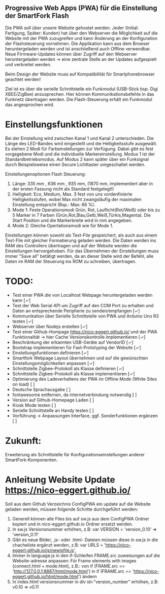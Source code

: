 ## Progressive Web Apps (PWA) für die Einstellung der SmartFork Flash

Die PWA soll über unsere Website gehostet werden. Jeder (Initial: Fertigung, Später: Kunden) hat über den Webserver die Möglichkeit auf die Website mit der PWA zuzugreifen und kann Änderung an der Konfiguration der Flashsteuerung vornehmen. Die Applikation kann aus dem Browser heruntergeladen werden und ist anschließend auch Offline verwendbar. Neue Firmware-Updates können über Zugriff auf den Webserver heruntergeladen werden -> eine zentrale Stelle an der Updates aufgespielt und verbreitet werden.

Beim Design der Website muss auf Kompatibilität für Smartphonebrowser geachtet werden!

Ziel ist es über die serielle Schnittstelle ein Funkmodul (USB-Stick bsp. Digi XBEE/ZigBee) anzusprechen. Hier können Kommunikationsbefehle in das Funknetz übertragen werden. Die Flash-Steuerung erhält ein Funkmodul das angesprochen wird.


# Einstellungsfunktionen
Bei der Einstellung wird zwischen Kanal 1 und Kanal 2 unterschieden. 
Die Länge des LED-Bandes wird eingestellt und die Helligkeitsstufe ausgewält.
Es stehen 2 Modi für Farbeinstellungen zur Verfügung. Dabei gibt es fest vorgagebene Modi und die individuelle Markereinstellung. 
Modus 1 ist der Standardbetriebsmodus. Auf Modus 2 kann später über ein Funksignal durch Beispielsweise einen Secure Lichttaster umgeschaltet werden.

Einstellungenoptionen Flash Steuerung:
1. Länge: 335 mm , 636 mm , 935 mm, (1870 mm, implementiert aber in der ersten Fassung nicht als Standard festgelegt!) 
2. Helligkeit: Eco, Medium, Max. 3 fest von uns vordenfinierte Helligkeitsstufen, wobei Max nicht zwangsläufig der maximalen Einstellung entspricht (Bsp.: Max: 66 %).
3. Mode 1: Feste Operationsmodi Grün, Rot, Lauflicht(Rot/Weiß) oder bis zu 5 Marker in 7 Farben (Grün,Rot,Blau,Gelb,Weiß,Türkis,Magenta). Die Start Position und die Markerbreite wird in mm angegeben.
4. Mode 2: Gleiche Opertationsmodi wie für Mode 1.

Einstellungen können sowohl als Text-File gespeichert, als auch aus einem Text-File mit gleicher Formatierung geladen werden.
Die Daten werden ins RAM des Controllers übertragen und auf der Website werden die Einstellungen hervorgehoben. 
Für das Übernehmen der Einstellungen muss immer "Save all" betätigt werden, da an dieser Stelle wird der Befehl, alle Daten im RAM der Steuerung ins ROM zu schreiben, übertragen.

# TODO:
- Test einer PWA die von Localhost Webpage heruntergeladen werden kann                                                                  [✓]
- Test der Web Serial API um Zugriff auf den COM Port zu erhalten und Daten an entsprechende Peripherie zu senden/empfangen             [✓]
- Kommunikation über Serielle Schnittstelle von PWA und Arduino Uno R3 testen                                                           [✓]
- Webserver über Nodejs erstellen                                                                                                       [✓]
- Test einer Github-Hompage https://nico-eggert.github.io/ und der PWA Funktionalität -> hier Cache Versionskontrolle implementieren    [✓]
- Beschränkung der erkannten USB-Geräte auf VendorID                                                                                    [✓]
- Bootstrap implementieren für Fast-Prototyping der Website                                                                             [✓]
- Einstellungsfunktionen definieren                                                                                                     [✓]
- Smartfork Webpage Layout übernehmen und auf die gewünschten Einstellungsmöglichkeiten anpassen                                        [✓]
- Schnittstelle Zigbee-Protokoll als Klasse definieren                                                                                  [✓]
- Schnittstelle Zigbee-Protokoll als Klasse implementieren                                                                              [✓]
- Optimierung des Ladeverhaltens der PWA im Offline Mode (White Sites on load)                                                          [ ]
- Deutsche Sprachausgabe                                                                                                                [ ]
- fontawesome entfernen, da internetverbindung notwendig                                                                                [ ]
- Version auf Github-Homepage Laden                                                                                                     [ ]
- Kiosk Mode testen                                                                                                                     [ ]
- Serielle Schnittstelle an Handy testen                                                                                                [ ] 
- Vorführung -> Anpassungen Interface, ggf. Sonderfunktionen ergänzen                                                                   [ ]

# Zukunft:
Erweiterung als Schnittstelle für Konfigurationseinstellungen anderer SmartFork-Komponenten.

# Anleitung Website Update https://nico-eggert.github.io/
Soll aus dem Github Verzeichnis ConfigPWA ein update auf die Website geladen werden, müssen folgende Schritte durchgeführt werden:

1. Generell können alle Files bis auf sw.js aus dem ConfigPWA Ordner kopiert und in nico-eggert.github.io Ordner ersetzt werden.
2. In sw.js Versionsnummer erhöhen, 
    z.B: var VERSION = 'version_0.10' => 'version_0.11' 
3. Gibt es neue Bilder, .js- oder .html- Dateien müssen diese in sw.js in die chacheliste ergänzt werden, 
    z.B: var URLS = 'https://nico-eggert.github.io/js/newjsfile.js', 
4. Immer in language.js in den if-Schleifen FRAME.src zuweisungen auf die Website-adresse anpassen:
    Für Frame elements with images (connect.html + mode.html),
    z.B.: von if (FRAME.src == 'http://127.0.0.1:8887/html/mode.html') in if (FRAME.src == 'https://nico-eggert.github.io/html/mode.html') ändern
5. In index.html versionsnummer in div id="version_number" erhöhen, 
    z.B: v0.10 => v0.11